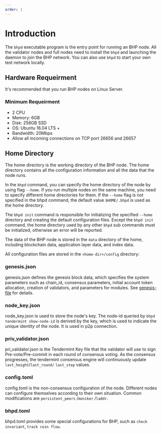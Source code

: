 ```yaml
---
order: 1
---
```


# Introduction

The `bhpd` executable program is the entry point for running an BHP node. All the validator nodes and full nodes need to install the `bhpd` and launching the daemon to join the BHP network. You can also use `bhpd` to start your own test network locally.

## Hardware Requeirment

It's recommended that you run BHP nodes on Linux Server.

### Minimum Requeirment

- 2 CPU
- Memory: 6GB
- Disk: 256GB SSD
- OS: Ubuntu 16.04 LTS +
- Bandwidth: 20Mbps
- Allow all incoming connections on TCP port 26656 and 26657

## Home Directory

The home directory is the working directory of the BHP node. The home directory contains all the configuration information and all the data that the node runs.

In the `bhpd` command, you can specify the home directory of the node by using flag `--home`. If you run multiple nodes on the same machine, you need to specify different home directories for them. If the `--home` flag is not specified in the bhpd command, the default value `$HOME/.bhpd` is used as the home directory.

The `bhpd init` command is responsible for initializing the specified `--home` directory and creating the default configuration files. Except the `bhpd init` command, the home directory used by any other `bhpd` sub commands must be initialized, otherwise an error will be reported.

The data of the BHP node is stored in the `data` directory of the home, including blockchain data, application layer data, and index data.

All configuration files are stored in the `<home-dir>/config` directory:

### genesis.json

genesis.json defines the genesis block data, which specifies the system parameters such as chain_id, consensus parameters, initial account token allocation, creation of validators, and parameters for modules. See [genesis-file]((../concepts/genesis.md)) for details.

### node_key.json

node_key.json is used to store the node's key. The node-id queried by `bhpd tendermint show-node-id` is derived by the key, which is used to indicate the unique identity of the node. It is used in p2p connection.

### priv_validator.json

pri_validator.json is the Tendermint Key file that the validator will use to sign Pre-vote/Pre-commit in each round of consensus voting. As the consensus progresses, the tendermint consensus engine will continuously update `last_height`/`last_round/` `last_step` values.

### config.toml

config.toml is the non-consensus configuration of the node. Different nodes can configure themselves according to their own situation. Common modifications are `persistent_peers` /`moniker` /`laddr`.

### bhpd.toml

bhpd.toml provides some special configurations for BHP, such as `check invariant`, `track coin flow`.
